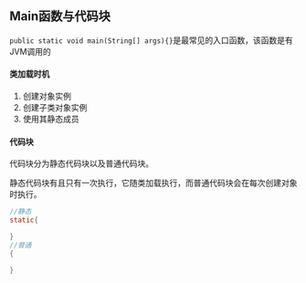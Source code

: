 ## Main函数与代码块
`public static void main(String[] args){}`是最常见的入口函数，该函数是有JVM调用的

#### 类加载时机
1. 创建对象实例
2. 创建子类对象实例
3. 使用其静态成员

#### 代码块
代码块分为静态代码块以及普通代码块。

静态代码块有且只有一次执行，它随类加载执行，而普通代码块会在每次创建对象时执行。

```java
//静态
static{

}
//普通
{

}
```